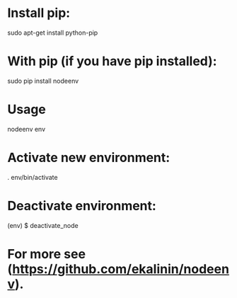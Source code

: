 # Install pip:
sudo apt-get install python-pip

# With pip (if you have pip installed):

sudo pip install nodeenv  


# Usage

nodeenv env

# Activate new environment:

. env/bin/activate


# Deactivate environment:

(env) $ deactivate_node


# For more see (https://github.com/ekalinin/nodeenv).
